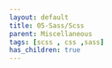 ```yaml
---
layout: default
title: 05-Sass/Scss
parent: Miscellaneous
tags: [scss , css ,sass]
has_children: true
---
```

 

